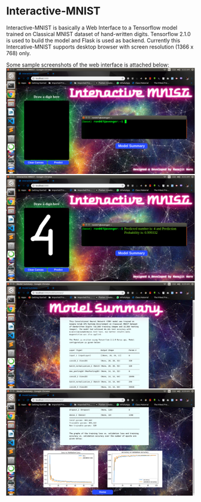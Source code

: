 # Interactive-MNIST
Interactive-MNIST is basically a Web Interface to a Tensorflow model trained on Classical MNIST dataset of hand-written digits. Tensorflow 2.1.0 is used to build the model and Flask is used as backend. Currently this Intercative-MNIST supports desktop browser with screen resolution (1366 x 768) only.

Some sample screenshots of the web interface is attached below:
![](samples/sample1.png)
![](samples/sample2.png)
![](samples/sample3.png)
![](samples/sample4.png)
